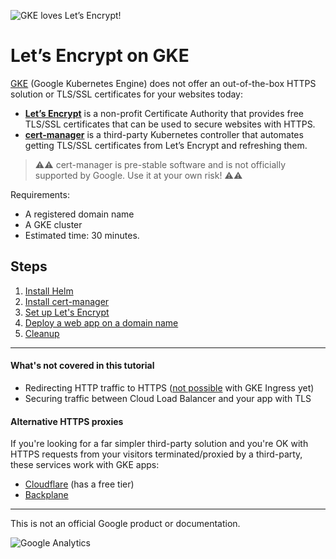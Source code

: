 ![GKE loves Let’s Encrypt!](img/gke-letsencrypt.png)

# Let’s Encrypt on GKE

[GKE] (Google Kubernetes Engine) does not offer an out-of-the-box HTTPS solution
or TLS/SSL certificates for your websites today:

- **[Let’s Encrypt][le]** is a non-profit Certificate Authority that provides
  free TLS/SSL certificates that can be used to secure websites with HTTPS.
- **[cert-manager]** is a third-party Kubernetes controller that automates
  getting TLS/SSL certificates from Let’s Encrypt and refreshing them.

> :warning::warning: cert-manager is pre-stable software and is not officially
  supported by Google. Use it at your own risk! :warning::warning:

Requirements:

- A registered domain name
- A GKE cluster
- Estimated time: 30 minutes.

## Steps

1. [Install Helm](10-install-helm.md)
1. [Install cert-manager](20-install-cert-manager.md)
1. [Set up Let's Encrypt](30-setup-letsencrypt.md)
1. [Deploy a web app on a domain name](40-deploy-an-app.md)
1. [Cleanup](99-cleanup.md)

----

#### What's not covered in this tutorial

- Redirecting HTTP traffic to HTTPS ([not possible][b] with GKE Ingress yet)
- Securing traffic between Cloud Load Balancer and your app with TLS

#### Alternative HTTPS proxies

If you're looking for a far simpler third-party solution and you're OK with
HTTPS requests from your visitors terminated/proxied by a third-party, these
services work with GKE apps:

- [Cloudflare] (has a free tier)
- [Backplane]

-----

This is not an official Google product or documentation.

[GKE]: https://cloud.google.com/kubernetes-engine
[le]: https://letsencrypt.org/
[cert-manager]: https://github.com/jetstack/cert-manager/
[Ingress]: https://cloud.google.com/kubernetes-engine/docs/tutorials/http-balancer
[Cloudflare]: https://www.cloudflare.com/
[Backplane]: https://www.backplane.io/
[b]: https://issuetracker.google.com/issues/35904733


![Google Analytics](https://ga-beacon.appspot.com/UA-2609286-16/README?pixel)
